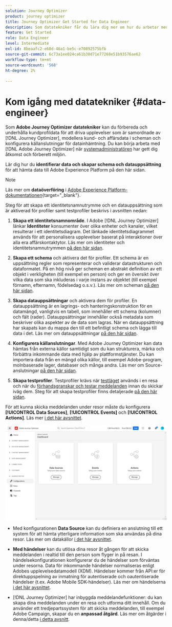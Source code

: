 ```yaml
---
solution: Journey Optimizer
product: journey optimizer
title: Journey Optimizer Get Started for Data Engineer
description: Som datatekniker får du lära dig mer om hur du arbetar med Journey Optimizer
feature: Get Started
role: Data Engineer
level: Intermediate
exl-id: 8beaafc2-e68d-46a1-be5c-e70892575bfb
source-git-commit: 6c73a1ee024ca61b30d71e77268e51b93576ae62
workflow-type: tm+mt
source-wordcount: '568'
ht-degree: 2%

---
```


# Kom igång med datatekniker {#data-engineer}

Som **Adobe Journey Optimizer datatekniker** kan du förbereda och underhålla kundprofildata för att driva upplevelser som är samordnade av [!DNL Journey Optimizer], modellera kund- och affärsdata i scheman och konfigurera källanslutningar för datainhämtning. Du kan börja arbeta med [!DNL Adobe Journey Optimizer] när [systemadministratören](administrator.md) har gett dig åtkomst och förberett miljön.


Lär dig hur du **identifierar data och skapar schema och datauppsättning** för att hämta data till Adobe Experience Platform på den här sidan.

>[!NOTE]
>
>Läs mer om **dataöverföring** i [Adobe Experience Platform-dokumentationen](https://experienceleague.adobe.com/docs/experience-platform/ingestion/home.html){target="_blank"}.

Steg för att skapa ett identitetsnamnutrymme och en datauppsättning som är aktiverad för profiler samt testprofiler beskrivs i avsnitten nedan:

1. **Skapa ett identitetsnamnområde**. I Adobe [!DNL Journey Optimizer] länkar **Identiteter** konsumenter över olika enheter och kanaler, vilket resulterar i ett identitetsdiagram. Det länkade identitetsdiagrammet används för att personalisera upplevelser baserat på interaktioner över alla era affärskontaktytor.  Läs mer om identiteter och identitetsnamnutrymmen [på den här sidan](../../audience/get-started-identity.md).

1. **Skapa ett schema** och aktivera det för profiler. Ett schema är en uppsättning regler som representerar och validerar datastrukturen och dataformatet. På en hög nivå ger scheman en abstrakt definition av ett objekt i verkligheten (till exempel en person) och ger en översikt över vilka data som ska inkluderas i varje instans av objektet (till exempel förnamn, efternamn, födelsedag o.s.v.).  Läs mer om scheman [på den här sidan](../../data/get-started-schemas.md).

1. **Skapa datauppsättningar** och aktivera dem för profiler. En datauppsättning är en lagrings- och hanteringskonstruktion för en datamängd, vanligtvis en tabell, som innehåller ett schema (kolumner) och fält (rader). Datauppsättningar innehåller också metadata som beskriver olika aspekter av de data som lagras. När en datauppsättning har skapats kan du mappa den till ett befintligt schema och lägga till data i det. Läs mer om datauppsättningar [på den här sidan](../../data/get-started-datasets.md).

1. **Konfigurera källanslutningar**. Med Adobe Journey Optimizer kan data hämtas från externa källor samtidigt som du kan strukturera, märka och förbättra inkommande data med hjälp av plattformstjänster. Du kan importera data från en mängd olika källor, till exempel Adobe-program, molnbaserade lager, databaser och många andra. Läs mer om Source-anslutningar [på den här sidan](../get-started-sources.md).

1. **Skapa testprofiler**. Testprofiler krävs när [testläget](../../building-journeys/testing-the-journey.md) används i en resa och när du [förhandsgranskar och testar meddelanden](../../content-management/preview-test.md) innan du skickar iväg dem. Steg för att skapa testprofiler finns detaljerade [på den här sidan](../../audience/creating-test-profiles.md).


För att kunna skicka meddelanden under resor måste du konfigurera **[!UICONTROL Data Sources]**, **[!UICONTROL Events]** och **[!UICONTROL Actions]**. Läs mer [i det här avsnittet](../../configuration/about-data-sources-events-actions.md).

![](../assets/admin-menu.png)

* Med konfigurationen **Data Source** kan du definiera en anslutning till ett system för att hämta ytterligare information som ska användas på dina resor. Läs mer om datakällor [i det här avsnittet](../../datasource/about-data-sources.md).

* **Med händelser** kan du utlösa dina resor åt gången för att skicka meddelanden i realtid till den person som flyger in på resan. I händelsekonfigurationen konfigurerar du de händelser som förväntas under resorna. Data för inkommande händelser normaliseras enligt Adobes upplevelsedatamodell (XDM). Händelser kommer från API:er för direktuppspelning av inmatning för autentiserade och oautentiserade händelser (t.ex. Adobe Mobile SDK-händelser). Läs mer om händelserna [i det här avsnittet](../../event/about-events.md).

* [!DNL Journey Optimizer] har inbyggda meddelandefunktioner: du kan skapa dina meddelanden under en resa och utforma ditt innehåll. Om du använder ett tredjepartssystem för att skicka meddelanden, till exempel Adobe Campaign, skapar du en **anpassad åtgärd**. Läs mer om åtgärder i denna/detta [i detta avsnitt](../../action/action.md).
